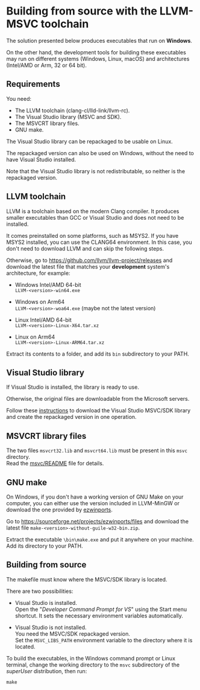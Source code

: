
Building from source with the LLVM-MSVC toolchain
=================================================

The solution presented below produces executables that run on __Windows__.

On the other hand, the development tools for building these executables may run
on different systems (Windows, Linux, macOS) and architectures (Intel/AMD or
Arm, 32 or 64 bit).



Requirements
------------

You need:
- The LLVM toolchain (clang-cl/lld-link/llvm-rc).
- The Visual Studio library (MSVC and SDK).
- The MSVCRT library files.
- GNU make.


The Visual Studio library can be repackaged to be usable on Linux.

The repackaged version can also be used on Windows, without the need to have
Visual Studio installed.

Note that the Visual Studio library is not redistributable, so neither is the
repackaged version.



LLVM toolchain
--------------

LLVM is a toolchain based on the modern Clang compiler.
It produces smaller executables than GCC or Visual Studio and does not need to
be installed.

It comes preinstalled on some platforms, such as MSYS2. If you have MSYS2 
installed, you can use the CLANG64 environment. In this case, you don't need
to download LLVM and can skip the following steps.

Otherwise, go to <https://github.com/llvm/llvm-project/releases> and download
the latest file that matches your __development__ system's architecture, for
example:  

- Windows Intel/AMD 64-bit  
`LLVM-<version>-win64.exe`

- Windows on Arm64  
`LLVM-<version>-woa64.exe` (maybe not the latest version)

- Linux Intel/AMD 64-bit   
`LLVM-<version>-Linux-X64.tar.xz`

- Linux on Arm64  
`LLVM-<version>-Linux-ARM64.tar.xz`

Extract its contents to a folder, and add its `bin` subdirectory to your PATH.



Visual Studio library
---------------------

If Visual Studio is installed, the library is ready to use.

Otherwise, the original files are downloadable from the Microsoft servers.

Follow these [instructions](
https://github.com/Matrix3600/msvc-libs/blob/main/download/README.md)
to download the Visual Studio MSVC/SDK library and create the repackaged
version in one operation.



MSVCRT library files
--------------------

The two files `msvcrt32.lib` and `msvcrt64.lib` must be present in this `msvc`
directory.  
Read the [msvc/README](/msvc/README.md) file for details.



GNU make
--------

On Windows, if you don't have a working version of GNU Make on your computer,
you can either use the version included in LLVM-MinGW or download the one
provided by [ezwinports](https://sourceforge.net/projects/ezwinports).

Go to <https://sourceforge.net/projects/ezwinports/files> and download the latest
file `make-<version>-without-guile-w32-bin.zip`.

Extract the executable `\bin\make.exe` and put it anywhere on your machine. Add
its directory to your PATH.



Building from source
--------------------

The makefile must know where the MSVC/SDK library is located.

There are two possibilities:

- Visual Studio is installed.  
  Open the "_Developer Command Prompt for VS_" using the Start menu shortcut.
  It sets the necessary environment variables automatically.

- Visual Studio is not installed.  
  You need the MSVC/SDK repackaged version.  
  Set the `MSVC_LIBS_PATH` environment variable to the directory where it is
  located.


To build the executables, in the Windows command prompt or Linux terminal,
change the working directory to the `msvc` subdirectory of the _superUser_
distribution, then run:

	make
